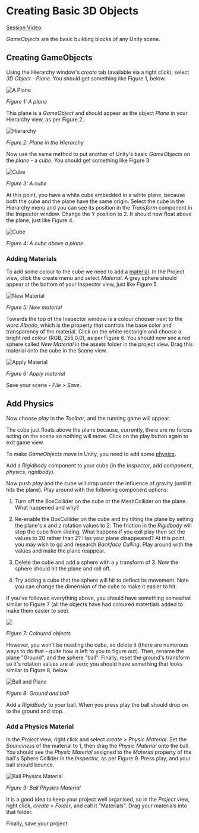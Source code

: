 # Creating Basic 3D Objects

[Session Video](https://youtu.be/BoD6pkiDgnU).

_GameObjects_ are the basic building blocks of any Unity scene.

## Creating GameObjects

Using the Hierarchy window's _create_ tab (available via a right click), select _3D Object - Plane_. You should get something like Figure 1, below.

![A Plane](./images/plane.png)

_Figure 1: A plane_

This plane is a _GameObject_ and should appear as the object _Plane_ in your Hierarchy view, as per Figure 2.

![Hierarchy](./images/planeHierarchy.png)

_Figure 2: Plane in the Hierarchy_

Now use the same method to put another of Unity's basic _GameObjects_ on the _plane_ - a _cube_. You should get something like Figure 3:

![Cube](./images/planeAndCube.png)

_Figure 3: A cube_

At this point, you have a white cube embedded in a white plane, because both the cube and the plane have the same origin. Select the cube in the Hierarchy menu and you can see its position in the _Transform_ component in the Inspector window. Change the Y position to 2. It should now float above the plane, just like Figure 4.

![Cube](./images/cubeAbovePlane.png)

_Figure 4: A cube above a plane_

### Adding Materials

To add some colour to the cube we need to add a [material](./supplimentary/materials.md). In the Project view, click the create menu and select _Material_. A grey sphere should appear at the bottom of your Inspector view, just like Figure 5.

![New Material](./images/newMaterial.png)

_Figure 5: New material_

Towards the top of the Inspector window is a colour chooser next to the word _Albedo_, which is the property that controls the base color and transparency of the material. Click on the white rectangle and choose a bright red colour (RGB, 255,0,0), as per Figure 6. You should now see a red sphere called _New Material_ in the assets folder in the project view. Drag this material onto the cube in the Scene view.

![Apply Material](./images/applyMaterial.png)

_Figure 6: Apply material_

Save your scene - _File > Save_.

## Add Physics

Now choose _play_ in the _Toolbar_, and the running game will appear. 

The cube just floats above the plane because, currently, there are no forces acting on the scene so nothing will move. Click on the play button again to exit game view. 

To make _GameObjects_ move in Unity, you need to add some [physics](./supplimentary/3DPhysics.md).

Add a _Rigidbody_ component to your cube (in the _Inspector_, add _component_, _physics_, _rigidbody_).

Now push _play_ and the cube will drop under the influence of gravity (until it hits the plane). Play around with the following component options:

1. Turn off the BoxCollider on the cube or the MeshCollider on the plane. What happened and why?

2. Re-enable the BoxCollider on the cube and try tilting the plane by setting the plane's x and z rotation values to 2. The friction in the _Rigidbody_ will stop the cube from sliding. What happens if you exit play then set the values to 20 rather than 2? Has your plane disappeared? At this point, you may wish to go and research _Backface Culling_. Play around with the values and make the plane reappear.

3. Delete the cube and add a sphere with a y transform of 3. Now the sphere should hit the plane and roll off.

4. Try adding a cube that the sphere will hit to deflect its movement. Note you can change the dimension of the cube to make it easier to hit.

If you've followed everything above, you should have something somewhat similar to Figure 7 (all the objects have had coloured matertials added to make them easier to see). 

![](./images/colouredObjects.png)

_Figure 7: Coloured objects_ 

However, you won't be needing the cube, so delete it (there are numerous ways to do that - quite how is left to you to figure out). Then, rename the plane "Ground", and the sphere "ball". Finally, reset the ground's transform so it's rotation values are all zero; you should have something that looks similar to Figure 8, below.

![Ball and Plane](./images/groundAndBall.png)

_Figure 8: Ground and ball_

Add a _RigidBody_ to your ball. When you press play the ball should drop on to the ground and stop.

### Add a Physics Material

In the _Project_ view, right click and select _create > Physic Material_. Set the _Bounciness_ of the material to 1, then drag the _Physic Material_ onto the ball. You should see the _Physic Material_ assigned to the _Material_ property of the ball's Sphere Collider in the _Inspector_, as per Figure 9. Press play, and your ball should bounce.

![Ball Physics Material](./images/ballPhsyicsMaterial.png)

_Figure 9: Ball Physics Material_

It is a good idea to keep your project well organised, so in the _Project_ view, right click, _create > Folder_, and call it "Materials". Drag your materials into that folder.

Finally, save your project.

